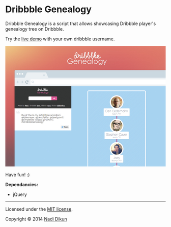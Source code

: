 Dribbble Genealogy
==================

Dribbble Genealogy is a script that allows showcasing Dribbble player's genealogy tree on Dribbble.

Try the [live demo](http://js.ework.me/code/dribbble-genealogy/) with your own dribbble username.

![](dribbble-genealogy.jpg?raw=true)

Have fun! :)

**Dependancies:**
- jQuery

----------------
Licensed under the [MIT license](http://www.opensource.org/licenses/mit-license.php).

Copyright © 2014 [Nadi Dikun](https://js.ework.me)
